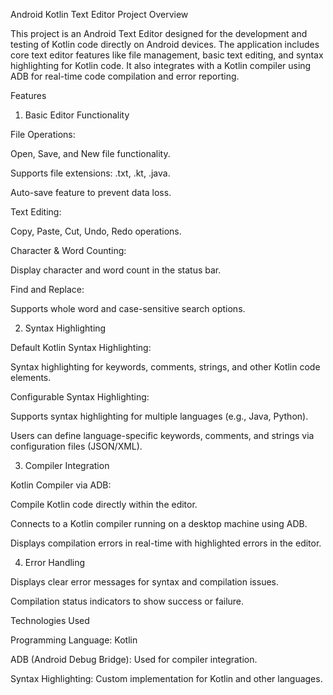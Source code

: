 Android Kotlin Text Editor
Project Overview

This project is an Android Text Editor designed for the development and testing of Kotlin code directly on Android devices. The application includes core text editor features like file management, basic text editing, and syntax highlighting for Kotlin code. It also integrates with a Kotlin compiler using ADB for real-time code compilation and error reporting.

Features
1. Basic Editor Functionality

File Operations:

Open, Save, and New file functionality.

Supports file extensions: .txt, .kt, .java.

Auto-save feature to prevent data loss.

Text Editing:

Copy, Paste, Cut, Undo, Redo operations.

Character & Word Counting:

Display character and word count in the status bar.

Find and Replace:

Supports whole word and case-sensitive search options.

2. Syntax Highlighting

Default Kotlin Syntax Highlighting:

Syntax highlighting for keywords, comments, strings, and other Kotlin code elements.

Configurable Syntax Highlighting:

Supports syntax highlighting for multiple languages (e.g., Java, Python).

Users can define language-specific keywords, comments, and strings via configuration files (JSON/XML).

3. Compiler Integration

Kotlin Compiler via ADB:

Compile Kotlin code directly within the editor.

Connects to a Kotlin compiler running on a desktop machine using ADB.

Displays compilation errors in real-time with highlighted errors in the editor.

4. Error Handling

Displays clear error messages for syntax and compilation issues.

Compilation status indicators to show success or failure.

Technologies Used

Programming Language: Kotlin

ADB (Android Debug Bridge): Used for compiler integration.

Syntax Highlighting: Custom implementation for Kotlin and other languages.
